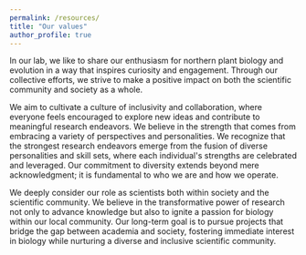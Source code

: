 ```yaml
---
permalink: /resources/
title: "Our values"
author_profile: true
---
```


In our lab, we like to share our enthusiasm for northern plant biology and evolution in a way that inspires curiosity and engagement. Through our collective efforts, we strive to make a positive impact on both the scientific community and society as a whole. 

We aim to cultivate a culture of inclusivity and collaboration, where everyone feels encouraged to explore new ideas and contribute to meaningful research endeavors. We believe in the strength that comes from embracing a variety of perspectives and personalities. We recognize that the strongest research endeavors emerge from the fusion of diverse personalities and skill sets, where each individual's strengths are celebrated and leveraged. Our commitment to diversity extends beyond mere acknowledgment; it is fundamental to who we are and how we operate. 

We deeply consider our role as scientists both within society and the scientific community. We believe in the transformative power of research not only to advance knowledge but also to ignite a passion for biology within our local community. Our long-term goal is to pursue projects that bridge the gap between academia and society, fostering immediate interest in biology while nurturing a diverse and inclusive scientific community.
